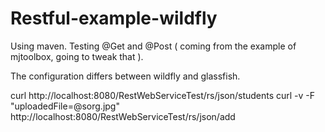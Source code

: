 # Restful-example-wildfly
Using maven.
Testing @Get and @Post ( coming from the example of mjtoolbox, going to tweak that ).

The configuration differs between wildfly and glassfish.

curl http://localhost:8080/RestWebServiceTest/rs/json/students
curl -v -F "uploadedFile=@sorg.jpg"  http://localhost:8080/RestWebServiceTest/rs/json/add
